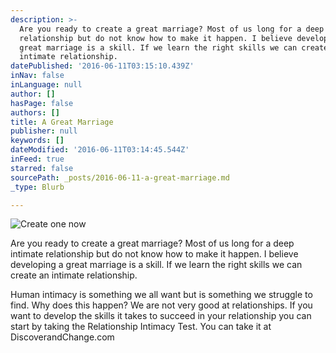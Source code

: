 ```yaml
---
description: >-
  Are you ready to create a great marriage? Most of us long for a deep intimate
  relationship but do not know how to make it happen. I believe developing a
  great marriage is a skill. If we learn the right skills we can create an
  intimate relationship.
datePublished: '2016-06-11T03:15:10.439Z'
inNav: false
inLanguage: null
author: []
hasPage: false
authors: []
title: A Great Marriage
publisher: null
keywords: []
dateModified: '2016-06-11T03:14:45.544Z'
inFeed: true
starred: false
sourcePath: _posts/2016-06-11-a-great-marriage.md
_type: Blurb

---
```

![Create one now](https://the-grid-user-content.s3-us-west-2.amazonaws.com/cef214ff-b11f-48b7-851f-8f0730928420.jpg)

Are you ready to create a great marriage? Most of us long for a deep intimate relationship but do not know how to make it happen. I believe developing a great marriage is a skill. If we learn the right skills we can create an intimate relationship.

Human intimacy is something we all want but is something we struggle to find. Why does this happen? We are not very good at relationships. If you want to develop the skills it takes to succeed in your relationship you can start by taking the Relationship Intimacy Test. You can take it at DiscoverandChange.com